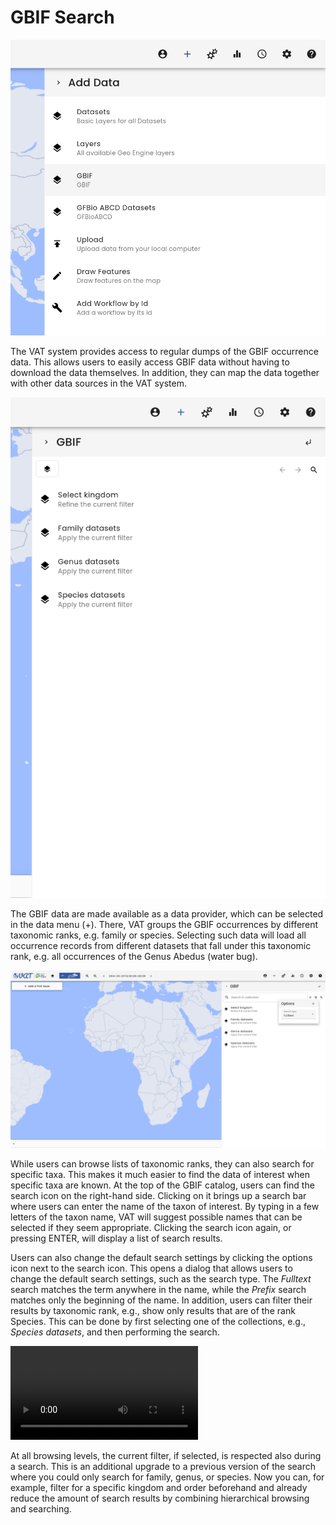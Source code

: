 # GBIF Search

![Select GBIF](media/select-gbif.png)

The VAT system provides access to regular dumps of the GBIF occurrence data.
This allows users to easily access GBIF data without having to download the data themselves.
In addition, they can map the data together with other data sources in the VAT system.

![GBIF groups](media/gbif-groups.png)

The GBIF data are made available as a data provider, which can be selected in the data menu (+).
There, VAT groups the GBIF occurrences by different taxonomic ranks, e.g. family or species.
Selecting such data will load all occurrence records from different datasets that fall under this taxonomic rank, e.g. all occurrences of the Genus Abedus (water bug).

![GBIF search](media/search-and-options.png)

While users can browse lists of taxonomic ranks, they can also search for specific taxa.
This makes it much easier to find the data of interest when specific taxa are known.
At the top of the GBIF catalog, users can find the search icon on the right-hand side.
Clicking on it brings up a search bar where users can enter the name of the taxon of interest.
By typing in a few letters of the taxon name, VAT will suggest possible names that can be selected if they seem appropriate.
Clicking the search icon again, or pressing ENTER, will display a list of search results.

Users can also change the default search settings by clicking the options icon next to the search icon.
This opens a dialog that allows users to change the default search settings, such as the search type.
The _Fulltext_ search matches the term anywhere in the name, while the _Prefix_ search matches only the beginning of the name.
In addition, users can filter their results by taxonomic rank, e.g., show only results that are of the rank Species.
This can be done by first selecting one of the collections, e.g., _Species datasets_, and then performing the search.

<video controls>
  <source src="media/gbif-search.mp4" type="video/mp4" />
</video>

At all browsing levels, the current filter, if selected, is respected also during a search.
This is an additional upgrade to a previous version of the search where you could only search for family, genus, or species.
Now you can, for example, filter for a specific kingdom and order beforehand and already reduce the amount of search results by combining hierarchical browsing and searching.
